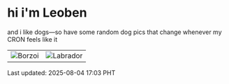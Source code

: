 # hi i'm Leoben

and i like dogs—so have some random dog pics that change whenever my CRON feels like it

|  |  |
|--------|----------|
| ![Borzoi](https://random-dog-vercel.vercel.app/api/random-borzoi?v=1754298214) | ![Labrador](https://random-dog-vercel.vercel.app/api/random-labrador?v=1754298214) |

Last updated: 2025-08-04 17:03 PHT
